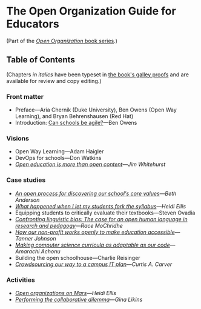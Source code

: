 # The Open Organization Guide for Educators

(Part of the [_Open Organization_ book series](https://opensource.com/open-organization/resources/book-series).)

## Table of Contents

(Chapters _in italics_ have been typeset in [the book's galley proofs](https://github.com/open-organization-ambassadors/open-org-educators-guide/blob/master/open_org_educators_guide_1_0.pdf) and are available for review and copy editing.)

### Front matter

- Preface—Aria Chernik (Duke University), Ben Owens (Open Way Learning), and Bryan Behrenshausen (Red Hat)
- Introduction: [Can schools be agile?](https://opensource.com/open-organization/19/4/education-culture-continuous-improvement)—Ben Owens

### Visions

- Open Way Learning—Adam Haigler
- DevOps for schools—Don Watkins
- _[Open education is more than open content](https://opensource.com/open-organization/16/8/harnessing-power-open-education)—Jim Whitehurst_

### Case studies

- _[An open process for discovering our school's core values](https://opensource.com/open-organization/16/6/opening-discover-education-centers-core-values)—Beth Anderson_
- _[What happened when I let my students fork the syllabus](https://opensource.com/open-organization/18/11/making-course-syllabus-open)—Heidi Ellis_
- Equipping students to critically evaluate their textbooks—Steven Ovadia
- _[Confronting linguistic bias: The case for an open human language in research and pedagogy](https://opensource.com/open-organization/19/4/open-language-for-open-education)—Race MoChridhe_
- _[How our non-profit works openly to make education accessible](https://opensource.com/open-organization/19/2/building-curriculahub)—Tanner Johnson_
- _[Making computer science curricula as adaptable as our code](https://opensource.com/open-organization/19/4/adaptable-curricula-computer-science)—Amarachi Achonu_
- Building the open schoolhouse—Charlie Reisinger
- _[Crowdsourcing our way to a campus IT plan](https://opensource.com/open-organization/17/10/uab-100-wins-through-crowdsourcing)—Curtis A. Carver_

### Activities

- _[Open organizations on Mars](https://opensource.com/open-organization/18/1/imagining-open-communities)—Heidi Ellis_
- _[Performing the collaborative dilemma](https://opensource.com/education/16/6/candy-or-swag-game-teaching-open-source-kids)—Gina Likins_
